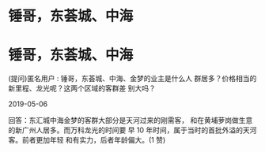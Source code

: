 # 锤哥，东荟城、中海

# 锤哥，东荟城、中海

(提问)匿名用户 : 锤哥，东荟城、中海、金梦的业主是什么人 群居多？价格相当的新里程、龙光呢？这两个区域的客群差 别大吗？

2019-05-06

回答：东汇城中海金梦的客群大部分是天河过来的刚需客， 和在黄埔萝岗做生意的新广州人居多。而万科龙光的时间要 早 10 年时间，属于当时的首批外溢的天河客。前者更加年轻 和有实力，后者年龄偏大。(1 赞)